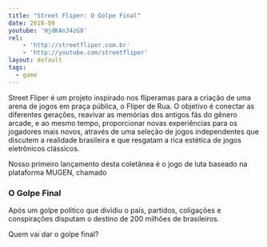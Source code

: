 ```yaml
---
title: "Street Fliper: O Golpe Final"
date: 2018-09
youtube: 'HjdKAnJ4zG8'
rel:
	- 'http://streetfliper.com.br'
	- 'http://youtube.com/streetfliper'
layout: default
tags:
  - game
---
```


Street Fliper é um projeto inspirado nos fliperamas para a criação de uma arena de jogos em praça pública, o Fliper de Rua. O objetivo é conectar as diferentes gerações, reavivar as memórias dos antigos fãs do gênero arcade, e ao mesmo tempo, proporcionar novas experiências para os jogadores mais novos, através de uma seleção de jogos independentes que discutem a realidade brasileira e que resgatam a rica estética de jogos eletrônicos clássicos.

Nosso primeiro lançamento desta coletânea é o jogo de luta baseado na plataforma MUGEN, chamado

### O Golpe Final

Após um golpe político que dividiu o país, partidos, coligações e conspirações disputam o destino de 200 milhões de brasileiros.

Quem vai dar o golpe final?